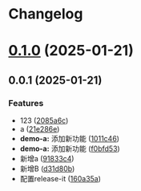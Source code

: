 # Changelog

# [0.1.0](https://github.com/leezhian/demo/compare/main@0.0.1...${branchName}@0.1.0) (2025-01-21)

## 0.0.1 (2025-01-21)


### Features

* 123 ([2085a6c](https://github.com/leezhian/demo/commit/2085a6ce2b3a9d30c57b5fb7175de1b0f642bd69))
* a ([21e286e](https://github.com/leezhian/demo/commit/21e286ebcc05b8eeec38d020e2027a4c3f5b621c))
* **demo-a:** 添加新功能 ([1011c46](https://github.com/leezhian/demo/commit/1011c462df26daa8fe613e2629f1bb1db44736ab))
* **demo-a:** 添加新功能 ([f0bfd53](https://github.com/leezhian/demo/commit/f0bfd53a645b4cb91daa2f21f133d9d728b1e66b))
* 新增a ([91833c4](https://github.com/leezhian/demo/commit/91833c4dcda6b20fedb0f6383ac615a08044a179))
* 新增B ([d31d80b](https://github.com/leezhian/demo/commit/d31d80be739d20c3e9e31b4c11d1a74fe373f1b5))
* 配置release-it ([160a35a](https://github.com/leezhian/demo/commit/160a35aa09a4d44ee2d6da0ffda92558a5f3fe5b))
